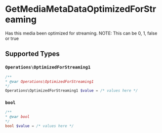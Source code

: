 # GetMediaMetaDataOptimizedForStreaming

Has this media been optimized for streaming. NOTE: This can be 0, 1, false or true


## Supported Types

### `Operations\OptimizedForStreaming1`

```php
/**
* @var Operations\OptimizedForStreaming1
*/
Operations\OptimizedForStreaming1 $value = /* values here */
```

### `bool`

```php
/**
* @var bool
*/
bool $value = /* values here */
```

